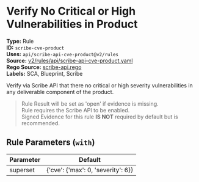 # Verify No Critical or High Vulnerabilities in Product  
**Type:** Rule  
**ID:** `scribe-cve-product`  
**Uses:** `api/scribe-api-cve-product@v2/rules`  
**Source:** [v2/rules/api/scribe-api-cve-product.yaml](https://github.com/scribe-public/sample-policies/v2/rules/api/scribe-api-cve-product.yaml)  
**Rego Source:** [scribe-api.rego](https://github.com/scribe-public/sample-policies/v2/rules/api/scribe-api.rego)  
**Labels:** SCA, Blueprint, Scribe  

Verify via Scribe API that there no critical or high severity vulnerabilities in any deliverable component of the product.

> Rule Result will be set as 'open' if evidence is missing.  
> Rule requires the Scribe API to be enabled.  
> Signed Evidence for this rule **IS NOT** required by default but is recommended.  

## Rule Parameters (`with`)  
| Parameter | Default |
|-----------|---------|
| superset | {'cve': {'max': 0, 'severity': 6}} |

